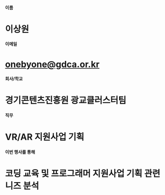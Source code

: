 #### 이름	
#	이상원
	
#### 이메일	
# 	onebyone@gdca.or.kr
	
#### 회사/학교	
# 	경기콘텐츠진흥원 광교클러스터팀
	
#### 직무	
#	VR/AR 지원사업 기획
	
#### 이번 행사를 통해 	
#	코딩 교육 및 프로그래머 지원사업 기획 관련 니즈 분석

